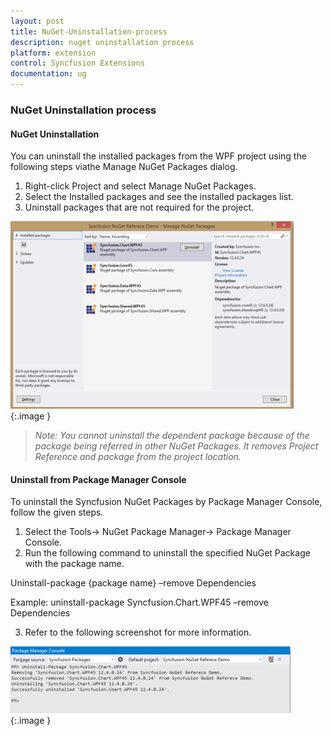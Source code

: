 ```yaml
---
layout: post
title: NuGet-Uninstallation-process
description: nuget uninstallation process
platform: extension
control: Syncfusion Extensions
documentation: ug
---
```


### NuGet Uninstallation process


#### NuGet Uninstallation

You can uninstall the installed packages from the WPF project using the following steps viathe Manage NuGet Packages dialog.

1. Right-click Project and select Manage NuGet Packages. 
2. Select the Installed packages and see the installed packages list.
3. Uninstall packages that are not required for the project. 



![](NuGet-Uninstallation_images/NuGet-Uninstallation_img1.png)
{:.image }


> _Note: You cannot uninstall the dependent package because of the package being referred in other NuGet Packages. It removes Project Reference and package from the project location._




#### Uninstall from Package Manager Console

To uninstall the Syncfusion NuGet Packages by Package Manager Console, follow the given steps.

1. Select the Tools-> NuGet Package Manager-> Package Manager Console.
2. Run the following command to uninstall the specified NuGet Package with the package name. 

Uninstall-package {package name} –remove Dependencies

Example: uninstall-package Syncfusion.Chart.WPF45 –remove Dependencies

3. Refer to the following screenshot for more information.



![](Uninstall-from-Package-Manager-Console_images/Uninstall-from-Package-Manager-Console_img1.png)
{:.image }


